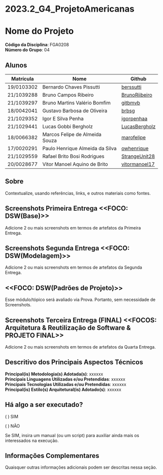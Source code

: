 # 2023.2_G4_ProjetoAmericanas

# Nome do Projeto
**Código da Disciplina**: FGA0208<br>
**Número do Grupo**: 04<br>

## Alunos
| Matrícula | Nome | Github |
|---|---|---|
| 19/0103302 | Bernardo Chaves Pissutti | [berssutti](https://github.com/berssutti) |
| 21/1039288 | Bruno Campos Ribeiro | [BrunoRiibeiro](https://github.com/BrunoRiibeiro) |
| 21/1039297 | Bruno Martins Valério Bomfim | [gitbmvb](https://github.com/gitbmvb) |
| 18/0042041 | Gustavo Barbosa de Oliveira | [brbsg](https://github.com/brbsg) |
| 21/1029352 | Igor E Silva Penha | [igorpenhaa](https://github.com/igorpenhaa) |
| 21/1029441 | Lucas Gobbi Bergholz | [LucasBergholz](https://github.com/LucasBergholz) |
| 18/0066382 | Marcos Felipe de Almeida Souza | [marofelipe](https://github.com/marofelipe) |
| 17/0020291 | Paulo Henrique Almeida da Silva | [owhenrique](https://github.com/owhenrique) |
| 21/1029559 | Rafael Brito Bosi Rodrigues | [StrangeUnit28](https://github.com/StrangeUnit28) |
| 20/0028677 | Vitor Manoel Aquino de Brito | [vitormanoel17](https://github.com/vitormanoel17) |

## Sobre 
Contextualize, usando referências, links, e outros materiais como fontes.

## Screenshots Primeira Entrega <<FOCO: DSW(Base)>>
Adicione 2 ou mais screenshots em termos de artefatos da Primeira Entrega.

## Screenshots Segunda Entrega <<FOCO: DSW(Modelagem)>>
Adicione 2 ou mais screenshots em termos de artefatos da Segunda Entrega.

## <<FOCO: DSW(Padrões de Projeto)>>
Esse módulo/tópico será avaliado via Prova.
Portanto, sem necessidade de Screenshots.

## Screenshots Terceira Entrega (FINAL) <<FOCOS: Arquitetura & Reutilização de Software & PROJETO FINAL>>
Adicione 2 ou mais screenshots em termos de artefatos da Quarta Entrega.

## Descritivo dos Principais Aspectos Técnicos 
**Principal(is) Metodologia(s) Adotada(s)**: xxxxxx<br>
**Principais Linguagens Utilizadas e/ou Pretendidas**: xxxxxx<br>
**Principais Tecnologias Utilizadas e/ou Pretendidas**: xxxxxx<br>
**Principal(is) Estilo(s) Arquitetural(is) Adotado(s)**: xxxxxx<br>

## Há algo a ser executado?

( ) SIM

( ) NÃO

Se SIM, insira um manual (ou um script) para auxiliar ainda mais os interessados na execução.

## Informações Complementares 
Quaisquer outras informações adicionais podem ser descritas nessa seção.
